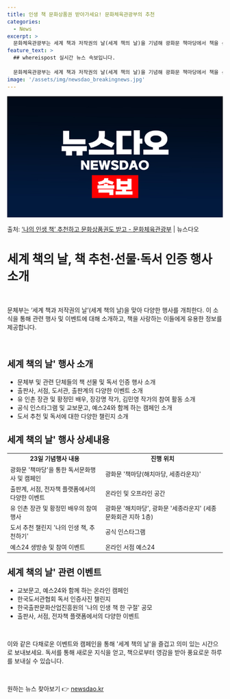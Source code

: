 ```yaml
---
title: 인생 책 문화상품권 받아가세요! 문화체육관광부의 추천
categories:
  - News
excerpt: >
  문화체육관광부는 세계 책과 저작권의 날(세계 책의 날)을 기념해 광화문 책마당에서 책을 선물하고 다양한 행사…
feature_text: >
  ## whereispost 실시간 뉴스 속보입니다.

  문화체육관광부는 세계 책과 저작권의 날(세계 책의 날)을 기념해 광화문 책마당에서 책을 선물하고 다양한 행사…
image: '/assets/img/newsdao_breakingnews.jpg'
---
```


![뉴스다오 속보](/assets/img/newsdao_breakingnews.jpg)

<p>출처: <a href="https://newsdao.kr/3643" rel="dofollow">‘나의 인생 책’ 추천하고 문화상품권도 받고 - 문화체육관광부</a> | 뉴스다오</p>

<h1>세계 책의 날, 책 추천·선물·독서 인증 행사 소개</h1>
<p data-ke-size="size16">&nbsp;</p>
문체부는 ‘세계 책과 저작권의 날’(세계 책의 날)을 맞아 다양한 행사를 개최한다. 이 소식을 통해 관련 행사 및 이벤트에 대해 소개하고, 책을 사랑하는 이들에게 유용한 정보를 제공합니다. 
<p data-ke-size="size16">&nbsp;</p>

<h2 data-ke-size="size26">세계 책의 날' 행사 소개</h2>

<ul>
  <li>문체부 및 관련 단체들의 책 선물 및 독서 인증 행사 소개</li>
  <li>출판사, 서점, 도서관, 출판계의 다양한 이벤트 소개</li>
  <li>유 인촌 장관 및 황정민 배우, 장강명 작가, 김민영 작가의 참여 활동 소개</li>
  <li>공식 인스타그램 및 교보문고, 예스24와 함께 하는 캠페인 소개</li>
  <li>도서 추천 및 독서에 대한 다양한 챌린지 소개</li>
</ul>

<h2 data-ke-size="size26">세계 책의 날' 행사 상세내용</h2>

<table>
  <tr>
    <td style="text-align: center; height: 17px;"><b>23일 기념행사 내용</b></td>
    <td style="text-align: center; height: 17px;"><b>진행 위치</b></td>
  </tr>
  <tr>
    <td>광화문 '책마당'을 통한 독서문화행사 및 캠페인</td>
    <td>광화문 '책마당(해치마당, 세종라운지)'</td>
  </tr>
  <tr>
    <td>출판계, 서점, 전자책 플랫폼에서의 다양한 이벤트</td>
    <td>온라인 및 오프라인 공간</td>
  </tr>
  <tr>
    <td>유 인촌 장관 및 황정민 배우의 참여 행사</td>
    <td>광화문 '해치마당', 광화문 '세종라운지' (세종문화회관 지하 1층)</td>
  </tr>
  <tr>
    <td>도서 추천 챌린지 '나의 인생 책, 추천하기'</td>
    <td>공식 인스타그램</td>
  </tr>
  <tr>
    <td>예스24 생방송 및 참여 이벤트</td>
    <td>온라인 서점 예스24</td>
  </tr>
</table>

<h2 data-ke-size="size26">세계 책의 날' 관련 이벤트</h2>

<ul>
  <li>교보문고, 예스24와 함께 하는 온라인 캠페인</li>
  <li>한국도서관협회 독서 인증사진 챌린지</li>
  <li>한국출판문화산업진흥원의 '나의 인생 책 한 구절' 공모</li>
  <li>출판사, 서점, 전자책 플랫폼에서의 다양한 이벤트</li>
</ul>

<p data-ke-size="size16">&nbsp;</p>
이와 같은 다채로운 이벤트와 캠페인을 통해 '세계 책의 날'을 즐겁고 의미 있는 시간으로 보내보세요. 독서를 통해 새로운 지식을 얻고, 책으로부터 영감을 받아 풍요로운 하루를 보내실 수 있습니다.
<p data-ke-size="size16">&nbsp;</p> 

원하는 뉴스 찾아보기 👉 <a href="https://newsdao.kr" rel="dofollow">newsdao.kr</a>


